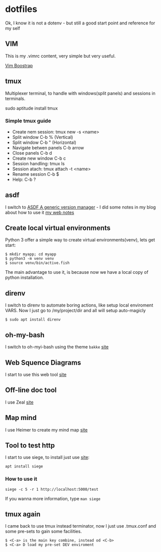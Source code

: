 # dotfiles
Ok, I know it is not a dotenv - but still a good start point and reference for my self

## VIM

This is my .vimrc content, very simple but very useful.

[Vim Boostrap](https://vim-bootstrap.com)

## tmux

Multiplexer terminal, to handle with windows(split panels) and sessions in terminals.

sudo aptitude install tmux

### Simple tmux guide

  * Create nem session: tmux new -s \<name\>
  * Split window C-b % (Vertical)
  * Split window C-b " (Horizontal)
  * Navigate betwen panels C-b arrow
  * Close panels C-b d
  * Create new window C-b c
  * Session handling: tmux ls
  * Session atach: tmux  attach -t \<name\>
  * Rename session C-b $
  * Help: C-b ?

## asdf
I switch to [ASDF A generic version manager](https://asdf-vm.com) - I did some notes in my blog about how to use it [my web notes](https://gomes-fdr.github.io/posts/2019/ferramentas-para-dev-asdf)

## Create local virtual environments
Python 3 offer a simple way to create virtual environments(venv), lets get start:

```
$ mkdir myapp; cd myapp
$ python3 -m venv venv
$ source venv/bin/active.fish
```

The main advantage to use it, is because now we have a local copy of python installation.

## direnv
I switch to direnv to automate boring actions, like setup local enviroment VARS. Now I just go to /my/project/dir and all will setup auto-magicly

```
$ sudo apt install direnv
```

## oh-my-bash
I switch to oh-myi-bash using the theme `bakke` [site](https://ohmybash.github.io/)

## Web Squence Diagrams
I start to use this web tool [site](https://www.websequencediagrams.com)

## Off-line doc tool
I use Zeal [site](https://zealdocs.org/)

## Map mind
I use Heimer to create my mind map [site](https://github.com/juzzlin/Heimer)

## Tool to test http
I start to use siege, to install just use [site](https://github.com/JoeDog/siege):

```
apt install siege
```

### How to use it

```
siege -c 5 -r 1 http://localhost:5000/test
```

If you wanna more information, type `man siege`

## tmux again

I came back to use tmux instead terminator, now I just use .tmux.conf and some pre-sets to gain some facilities.

```
$ <C-a> is the main key combine, instead od <C-b>
$ <C-a> D load my pre-set DEV enviroment
```

